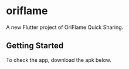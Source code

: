 # oriflame

A new Flutter project of OriFlame Quick Sharing.

## Getting Started

To check the app, download the apk below.